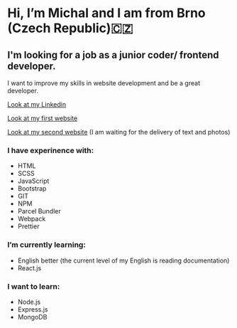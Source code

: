 # Hi, I’m Michal and I am from Brno (Czech Republic)🇨🇿

## <b>I'm looking</b> for a job as a junior coder/ frontend developer.
I want to improve my skills in website development and be a great developer.


[Look at my Linkedin](https://www.linkedin.com/in/vysmich/)


[Look at my first website](https://kovo-vyskocil.cz/)

[Look at my second website](http://kaceni-solar.cekuj.net/) (I am waiting for the delivery of text and photos)



### I have experinence with:
* HTML
* SCSS
* JavaScript
* Bootstrap
* GIT
* NPM
* Parcel Bundler
* Webpack
* Prettier

###  I’m  currently learning:
* English better (the current level of my English is reading documentation)
* React.js

### I want to learn:

* Node.js
* Express.js
* MongoDB

<!---
vysmich/vysmich is a ✨ special ✨ repository because its `README.md` (this file) appears on your GitHub profile.
You can click the Preview link to take a look at your changes.
--->
